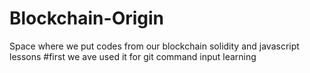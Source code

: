 # Blockchain-Origin
Space where we put codes from our blockchain solidity and javascript lessons
#first we ave used it for git command input learning

